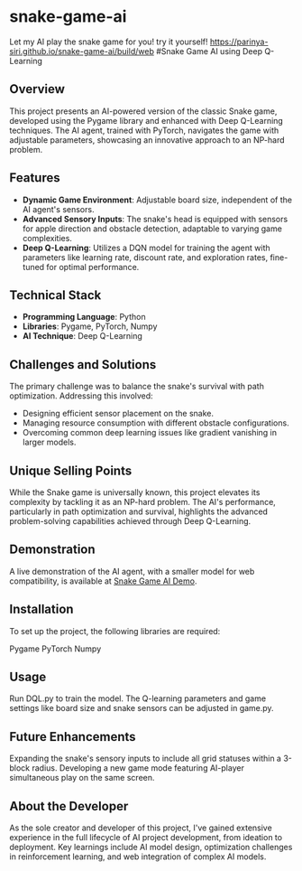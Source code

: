 # snake-game-ai
Let my AI play the snake game for you!
try it yourself!
https://parinya-siri.github.io/snake-game-ai/build/web
#Snake Game AI using Deep Q-Learning
## Overview
This project presents an AI-powered version of the classic Snake game, developed using the Pygame library and enhanced with Deep Q-Learning techniques. The AI agent, trained with PyTorch, navigates the game with adjustable parameters, showcasing an innovative approach to an NP-hard problem.

## Features
- **Dynamic Game Environment**: Adjustable board size, independent of the AI agent's sensors.
- **Advanced Sensory Inputs**: The snake's head is equipped with sensors for apple direction and obstacle detection, adaptable to varying game complexities.
- **Deep Q-Learning**: Utilizes a DQN model for training the agent with parameters like learning rate, discount rate, and exploration rates, fine-tuned for optimal performance.
## Technical Stack
- **Programming Language**: Python
- **Libraries**: Pygame, PyTorch, Numpy
- **AI Technique**: Deep Q-Learning
## Challenges and Solutions
The primary challenge was to balance the snake's survival with path optimization. Addressing this involved:

- Designing efficient sensor placement on the snake.
- Managing resource consumption with different obstacle configurations.
- Overcoming common deep learning issues like gradient vanishing in larger models.
## Unique Selling Points
While the Snake game is universally known, this project elevates its complexity by tackling it as an NP-hard problem. The AI's performance, particularly in path optimization and survival, highlights the advanced problem-solving capabilities achieved through Deep Q-Learning.

## Demonstration
A live demonstration of the AI agent, with a smaller model for web compatibility, is available at [Snake Game AI Demo](https://parinya-siri.github.io/snake-game-ai/build/web).

## Installation
To set up the project, the following libraries are required:

Pygame
PyTorch
Numpy

## Usage
Run DQL.py to train the model. The Q-learning parameters and game settings like board size and snake sensors can be adjusted in game.py.

## Future Enhancements
Expanding the snake's sensory inputs to include all grid statuses within a 3-block radius.
Developing a new game mode featuring AI-player simultaneous play on the same screen.
## About the Developer
As the sole creator and developer of this project, I've gained extensive experience in the full lifecycle of AI project development, from ideation to deployment. Key learnings include AI model design, optimization challenges in reinforcement learning, and web integration of complex AI models.

